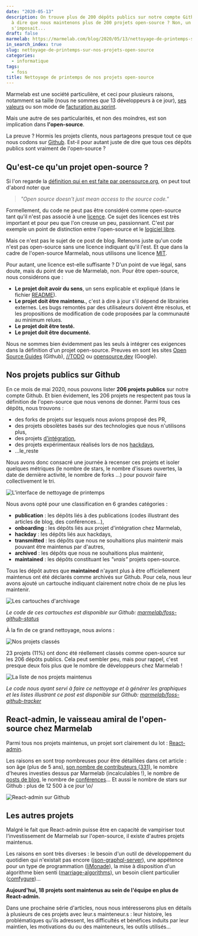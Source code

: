```yaml
---
date: "2020-05-13"
description: On trouve plus de 200 dépôts publics sur notre compte Github. Est-ce
  à dire que nous maintenons plus de 200 projets open-source ? Non, un petit nettoyage
  s'imposait...
draft: false
marmelab: https://marmelab.com/blog/2020/05/13/nettoyage-de-printemps-sur-nos-projets-open-source.html
in_search_index: true
slug: nettoyage-de-printemps-sur-nos-projets-open-source
categories:
  - informatique
tags:
  - foss
title: Nettoyage de printemps de nos projets open-source
---
```


Marmelab est une société particulière, et ceci pour plusieurs raisons, notamment sa taille (nous ne sommes _que_ 13 développeurs à ce jour), [ses valeurs](https://marmelab.com/fr/values) ou son mode de [facturation au sprint](/blog/2013/02/11/pour-la-fin-des-contrats-au-forfait.html).

Mais une autre de ses particularités, et non des moindres, est son implication dans **l'open-source**.

La preuve ? Hormis les projets clients, nous partageons presque tout ce que nous codons sur [Github](https://github.com/marmelab). Est-il pour autant juste de dire que tous ces dépôts publics sont vraiment de l'open-source ?

## Qu'est-ce qu'un projet open-source ?

Si l'on regarde la [définition qui en est faite par opensource.org](https://opensource.org/osd), on peut tout d'abord noter que

> *"Open source doesn't just mean access to the source code."*

Formellement, du code ne peut pas être considéré comme open-source tant qu'il n'est pas associé à une [licence](https://choosealicense.com/). Ce sujet des licences est très important et pour peu que l'on creuse un peu, passionnant. C'est par exemple un point de distinction entre l'open-source et le [logiciel libre](https://www.gnu.org/philosophy/open-source-misses-the-point.fr.html).

Mais ce n'est pas le sujet de ce post de blog. Retenons juste qu'un code n'est pas open-source sans une licence indiquant qu'il l'est. Et que dans la cadre de l'open-source Marmelab, nous utilisons une licence [MIT](https://fr.wikipedia.org/wiki/Licence_MIT).

Pour autant, une licence est-elle suffisante ? D'un point de vue légal, sans doute, mais du point de vue de Marmelab, non. Pour être open-source, nous considérons que :

* **Le projet doit avoir du sens**, un sens explicable et expliqué (dans le fichier [README](https://www.makeareadme.com/)).
* **Le projet doit être maintenu.**, c'est à dire à jour s'il dépend de librairies externes. Les bugs remontés par des utilisateurs doivent être résolus, et les propositions de modification de code proposées par la communauté au minimum relues.
* **Le projet doit être testé.**
* **Le projet doit être documenté.**

Nous ne sommes bien évidemment pas les seuls à intégrer ces exigences dans la définition d'un projet open-source. Preuves en sont les sites [Open Source Guides](https://opensource.guide/) (Github), [//TODO](https://todogroup.org/#) ou [opensource.dev](https://opensource.dev/) (Google).

## Nos projets publics sur Github

En ce mois de mai 2020, nous pouvons lister **206 projets publics** sur notre compte Github. Et bien évidement, les 206 projets ne respectent pas tous la définition de l'open-source que nous venons de donner. Parmi tous ces dépôts, nous trouvons :

* des forks de projets sur lesquels nous avions proposé des PR,
* des projets obsolètes basés sur des technologies que nous n'utilisons plus,
* des projets [d'intégration](https://marmelab.com/blog/2018/09/05/agile-integration.html),
* des projets expérimentaux réalisés lors de nos [hackdays](https://marmelab.com/fr/jobs),
* ...le_reste

Nous avons donc consacré une journée à recenser ces projets et isoler quelques métriques (le nombre de stars, le nombre d'issues ouvertes, la date de dernière activité, le nombre de forks ...) pour pouvoir faire collectivement le tri.

![L'interface de nettoyage de printemps](reactSpringCleaning.png)

Nous avons opté pour une classification en 6 grandes catégories :

* **publication** : les dépôts liés à des publications (codes illustrant des articles de blog, des conférences...),
* **onboarding** : les dépôts liés aux projet d'intégration chez Marmelab,
* **hackday** : les dépôts liés aux hackdays,
* **transmitted** : les dépôts que nous ne souhaitions plus maintenir mais pouvant être maintenus par d'autres,
* **archived** : les dépôts que nous ne souhaitions plus maintenir,
* **maintained** : les dépôts constituant les *"vrais"* projets open-source.

Tous les dépôt autres que **maintained** n'ayant plus à être officiellement maintenus ont été déclarés comme archivés sur Github. Pour cela, nous leur avons ajouté un cartouche indiquant clairement notre choix de ne plus les maintenir.

![Les cartouches d'archivage](archivesStatus.png)

*Le code de ces cartouches est disponible sur Github: [marmelab/foss-github-status](https://github.com/marmelab/foss-github-status)*

À la fin de ce grand nettoyage, nous avions :

![Nos projets classés](classification.png)

23 projets (11%) ont donc été réellement classés comme open-source sur les 206 dépôts publics. Cela peut sembler peu, mais pour rappel, c'est presque deux fois plus que le nombre de développeurs chez Marmelab !

![La liste de nos projets maintenus](allProjects.png)

*Le code nous ayant servi à faire ce nettoyage et à générer les graphiques et les listes illustrant ce post est disponible sur Github: [marmelab/foss-github-tracker](https://github.com/marmelab/foss-github-tracker)*

## React-admin, le vaisseau amiral de l'open-source chez Marmelab

Parmi tous nos projets maintenus, un projet sort clairement du lot : [React-admin](https://marmelab.com/react-admin/).

Les raisons en sont trop nombreuses pour être détaillées dans cet article : son âge (plus de 5 ans), [son nombre de contributeurs (331)](https://github.com/marmelab/react-admin/graphs/contributors), le nombre d'heures investies dessus par Marmelab (incalculables !), le nombre de [posts de blog](https://marmelab.com/fr/blog#react-admin), le nombre de [conférences](https://www.youtube.com/watch?reload=9&v=NX3puR_kERc)... Et aussi le nombre de stars sur Github : plus de 12 500 à ce jour \o/

![React-admin sur Github](reactAdmin.png)

## Les autres projets

Malgré le fait que React-admin puisse être en capacité de vampiriser tout l'investissement de Marmelab sur l'open-source, il existe d'autres projets maintenus.

Les raisons en sont très diverses : le besoin d'un outil de développement du quotidien qui n'existait pas encore ([json-graphql-server](https://github.com/marmelab/json-graphql-server)), une appétence pour un type de programmation ([liMonade](https://github.com/marmelab/liMonade)), la mise à disposition d'un algorithme bien senti ([marriage-algorithms](https://github.com/marmelab/marriage-algorithms)), un besoin client particulier ([comfygure](https://github.com/marmelab/comfygure))...

**Aujourd'hui, 18 projets sont maintenus au sein de l'équipe en plus de React-admin.**

Dans une prochaine série d'articles, nous nous intéresserons plus en détails à plusieurs de ces projets avec leur.s mainteneur.s : leur histoire, les problématiques qu'ils adressent, les difficultés et bénéfices induits par leur maintien, les motivations du ou des mainteneurs, les outils utilisés...
